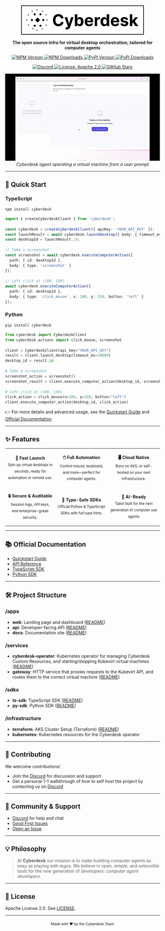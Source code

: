 <p align="center">
  <img src="assets/cyberdesk-logo-with-text.png" width="400" alt="Cyberdesk Logo" />
</p>

<p align="center">
  <b>The open source infra for virtual desktop orchestration, tailored for computer agents</b>
</p>

<p align="center">
  <!-- NPM Version -->
  <a href="https://www.npmjs.com/package/cyberdesk">
    <img src="https://img.shields.io/npm/v/cyberdesk?color=cb3837&logo=npm" alt="NPM Version" />
  </a>
  <!-- NPM Downloads -->
  <a href="https://www.npmjs.com/package/cyberdesk">
    <img src="https://img.shields.io/npm/dw/cyberdesk?color=cb3837&logo=npm" alt="NPM Downloads" />
  </a>
  <!-- PyPI Version -->
  <a href="https://pypi.org/project/cyberdesk/">
    <img src="https://img.shields.io/pypi/v/cyberdesk?color=3776ab&logo=pypi" alt="PyPI Version" />
  </a>
  <!-- PyPI Downloads -->
  <a href="https://pypi.org/project/cyberdesk/">
    <img src="https://img.shields.io/pypi/dw/cyberdesk?color=3776ab&logo=pypi" alt="PyPI Downloads" />
  </a>
</p>
<p align="center">
  <!-- Discord -->
  <a href="https://discord.gg/ws5ddx5yZ8">
    <img src="https://img.shields.io/discord/1228348939648004096?label=discord&logo=discord&color=5865F2" alt="Discord" />
  </a>
  <!-- License -->
  <a href="LICENSE">
    <img src="https://img.shields.io/badge/license-Apache%202.0-blue.svg" alt="License: Apache 2.0" />
  </a>
  <!-- GitHub Stars (optional) -->
  <a href="https://github.com/cyberdesk-hq/cyberdesk">
    <img src="https://img.shields.io/github/stars/cyberdesk-hq/cyberdesk?style=social" alt="GitHub Stars" />
  </a>
</p>

<p align="center">
  <img src="assets/QuickDemo.gif" alt="Cyberdesk Demo" width="600" />
  <br>
  <i>Cyberdesk agent operating a virtual machine from a user prompt</i>
</p>

---

## 🚀 Quick Start

### TypeScript

```bash
npm install cyberdesk
```

```typescript
import { createCyberdeskClient } from 'cyberdesk';

const cyberdesk = createCyberdeskClient({ apiKey: 'YOUR_API_KEY' });
const launchResult = await cyberdesk.launchDesktop({ body: { timeout_ms: 10000 } });
const desktopId = launchResult.id;

// Take a screenshot
const screenshot = await cyberdesk.executeComputerAction({
  path: { id: desktopId },
  body: { type: 'screenshot' }
});

// Left click at (100, 150)
await cyberdesk.executeComputerAction({
  path: { id: desktopId },
  body: { type: 'click_mouse', x: 100, y: 150, button: 'left' }
});
```

### Python

```bash
pip install cyberdesk
```

```python
from cyberdesk import CyberdeskClient
from cyberdesk.actions import click_mouse, screenshot

client = CyberdeskClient(api_key="YOUR_API_KEY")
result = client.launch_desktop(timeout_ms=10000)
desktop_id = result.id

# Take a screenshot
screenshot_action = screenshot()
screenshot_result = client.execute_computer_action(desktop_id, screenshot_action)

# Left click at (100, 150)
click_action = click_mouse(x=100, y=150, button="left")
client.execute_computer_action(desktop_id, click_action)
```

👉 For more details and advanced usage, see the [Quickstart Guide](https://docs.cyberdesk.io/docs/quickstart) and [Official Documentation](#-official-documentation).

---

## ✨ Features

<div align="center">

<table>
  <tr>
    <td align="center" width="260"><br><b>🚀 Fast Launch</b><br><sub>Spin up virtual desktops in seconds, ready for automation or remote use.</sub><br><br></td>
    <td align="center" width="260"><br><b>🖱️ Full Automation</b><br><sub>Control mouse, keyboard, and more—perfect for computer agents.</sub><br><br></td>
    <td align="center" width="260"><br><b>🖥️ Cloud Native</b><br><sub>Runs on AKS, or self-hosted on your own infrastructure.</sub><br><br></td>
  </tr>
  <tr>
    <td align="center" width="260"><br><b>🔒 Secure & Auditable</b><br><sub>Session logs, API keys, and enterprise-grade security.</sub><br><br></td>
    <td align="center" width="260"><br><b>🧩 Type-Safe SDKs</b><br><sub>Official Python & TypeScript SDKs with full type hints.</sub><br><br></td>
    <td align="center" width="260"><br><b>🤖 AI-Ready</b><br><sub>Tailor built for the next generation of computer use agents</sub><br><br></td>
  </tr>
</table>

</div>

---

## 📚 Official Documentation

- [Quickstart Guide](https://docs.cyberdesk.io/docs/quickstart)
- [API Reference](https://docs.cyberdesk.io/docs/api-reference)
- [TypeScript SDK](sdks/ts-sdk/README.md)
- [Python SDK](sdks/py-sdk/README.md)

---

## 🛠️ Project Structure

### /apps
- **web**: Landing page and dashboard ([README](apps/web/README.md))
- **api**: Developer-facing API ([README](apps/api/README.md))
- **docs**: Documentation site ([README](apps/docs/README.md))

### /services
- **cyberdesk-operator**: Kubernetes operator for managing Cyberdesk Custom Resources, and starting/stopping Kubevirt virtual machines ([README](services/cyberdesk-operator/README.md))
- **gateway**: HTTP service that proxies requests to the Kubevirt API, and routes them to the correct virtual machine ([README](services/gateway/README.md))

### /sdks
- **ts-sdk**: TypeScript SDK ([README](sdks/ts-sdk/README.md))
- **py-sdk**: Python SDK ([README](sdks/py-sdk/README.md))

### /infrastructure
- **terraform**: AKS Cluster Setup (Terraform) ([README](infrastructure/README.md))
- **kubernetes**: Kubernetes resources for the Cyberdesk operator

---

## 🤝 Contributing

We welcome contributions!
- Join the [Discord](https://discord.gg/ws5ddx5yZ8) for discussion and support
- Get a personal 1-1 walkthrough of how to self host the project by contacting us on [Discord](https://discord.gg/ws5ddx5yZ8)

---

## 📣 Community & Support

- [Discord](https://discord.gg/ws5ddx5yZ8) for help and chat
- [Good First Issues](https://github.com/cyberdesk-hq/cyberdesk/issues?q=is%3Aissue+is%3Aopen+label%3A%22good+first+issue%22)
- [Open an Issue](https://github.com/cyberdesk-hq/cyberdesk/issues)

---

## 💡 Philosophy

> At **Cyberdesk** our mission is to make building computer agents as easy as playing with legos. We believe in open, simple, and extensible tools for the new generation of developers: *computer agent developers*.

---

## 📄 License

Apache License 2.0. See [LICENSE](LICENSE).

---

<p align="center">
  <sub>Made with ❤️ by the Cyberdesk Team</sub>
</p>
